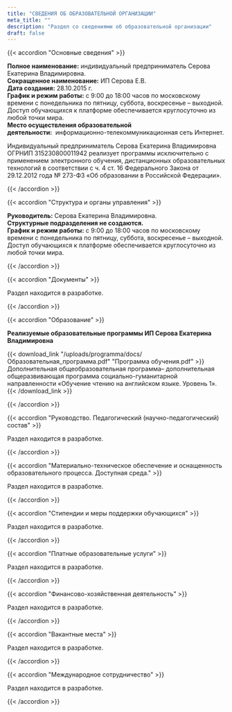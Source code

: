 ```yaml
---
title: "СВЕДЕНИЯ ОБ ОБРАЗОВАТЕЛЬНОЙ ОРГАНИЗАЦИИ"
meta_title: ""
description: "Раздел со сведениями об образовательной организации"
draft: false
---
```


{{< accordion "Основные сведения" >}}

**Полное наименование:** индивидуальный предприниматель Серова Екатерина Владимировна.  
**Сокращенное наименование:** ИП Серова Е.В.  
**Дата создания:** 28.10.2015 г.  
**График и режим работы:** с 9:00 до 18:00 часов по московскому времени с понедельника по пятницу, суббота, воскресенье – выходной. Доступ обучающихся к платформе обеспечивается круглосуточно из любой точки мира.  
**Место осуществления образовательной деятельности:**  информационно-телекоммуникационная сеть Интернет.

Индивидуальный предприниматель Серова Екатерина Владимировна ОГРНИП 315230800011942 реализует программы исключительно с применением электронного обучения, дистанционных образовательных технологий в соответствии с ч. 4 ст. 16 Федерального Закона от 29.12.2012 года № 273-ФЗ «Об образовании в Российской Федерации».

{{< /accordion >}}

{{< accordion "Структура и органы управления" >}}

**Руководитель:** Серова Екатерина Владимировна.  
**Структурные подразделения не создаются.**  
**График и режим работы:** с 9:00 до 18:00 часов по московскому времени с понедельника по пятницу, суббота, воскресенье – выходной. Доступ обучающихся к платформе обеспечивается круглосуточно из любой точки мира.

{{< /accordion >}}

{{< accordion "Документы" >}}

Раздел находится в разработке. 

{{< /accordion >}}

{{< accordion "Образование" >}}

**Реализуемые образовательные программы ИП Серова Екатерина Владимировна**

{{< download_link "/uploads/programma/docs/Образовательная_программа.pdf" "Программа обучения.pdf" >}}
Дополнительная общеобразовательная программа– дополнительная общеразвивающая программа социально-гуманитарной направленности «Обучение чтению на английском языке. Уровень 1».
{{< /download_link >}}

{{< /accordion >}}

{{< accordion "Руководство. Педагогический (научно-педагогический) состав" >}}

Раздел находится в разработке. 

{{< /accordion >}}

{{< accordion "Материально-техническое обеспечение и оснащенность образовательного процесса. Доступная среда." >}}

Раздел находится в разработке. 

{{< /accordion >}}

{{< accordion "Стипендии и меры поддержки обучающихся" >}}

Раздел находится в разработке. 

{{< /accordion >}}

{{< accordion "Платные образовательные услуги" >}}

Раздел находится в разработке. 

{{< /accordion >}}

{{< accordion "Финансово-хозяйственная деятельность" >}}

Раздел находится в разработке. 

{{< /accordion >}}

{{< accordion "Вакантные места" >}}

Раздел находится в разработке. 

{{< /accordion >}}

{{< accordion "Международное сотрудничество" >}}

Раздел находится в разработке. 

{{< /accordion >}}

